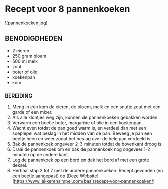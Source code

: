 # Recept voor 8 pannenkoeken
!(pannenkoeken.jpg)
## BENODIGDHEDEN
- 2 eieren
- 250 gram bloem
- 500 ml melk
- zout
- boter of olie
- koekenpan
- kom
### BEREIDING
1. Meng in een kom de eieren, de bloem, melk en een snufje zout met een garde of een mixer.
2. Als alle klontjes weg zijn, kunnen de pannenkoeken gebakken worden.
3. Verwarm een beetje boter, margarine of olie in een koekenpan.
4. Wacht even totdat de pan goed warm is, en verdeel dan met een soeplepel wat beslag in het midden van de pan. Beweeg je pan een beetje heen en weer zodat het beslag over de hele pan verdeeld is.
5. Bak de pannenkoek ongeveer 2-3 minuten totdat de bovenkant droog is.
6. Draai de pannenkoek om en bak de pannenkoek nog ongeveer 1-2 minuten op de andere kant.
7. Leg de pannenkoek op een bord en dek het bord af met een grote deksel.
8. Herhaal stap 3 tot 7 met de andere pannenkoeken.
Recept gevonden (en een beetje aangepast) op [Deze Website] (https://www.lekkerensimpel.com/basisrecept-voor-pannenkoeken/)
